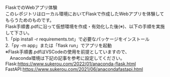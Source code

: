 FlaskでのWebアプリ体験  
このレポジトリはローカル環境においてFlaskで作成したWebアプリを体験してもらうためのものです。  
Flask手順書.pdfに沿って仮想環境を作成・有効化した後(※)、以下の手順を実施して下さい。  
1.「pip install -r requirements.txt」で必要なパッケージをインストール  
2.「py -m app」または「flask run」でアプリを起動  
※Flask手順書.pdfはVSCodeの使用を前提としていますので、  
　Anaconda環境は下記の記事を参考に設定してください。  
Flask:https://www.sukerou.com/2022/01/anaconda-flask.html    
FastAPI:https://www.sukerou.com/2021/06/anacondafastapi.html
